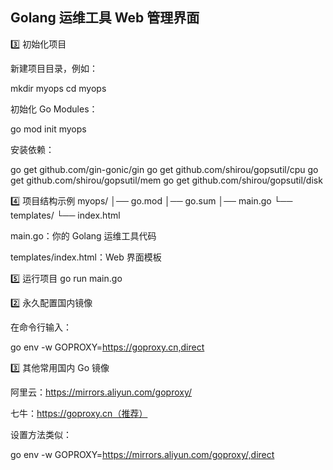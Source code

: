 ## Golang 运维工具 Web 管理界面

3️⃣ 初始化项目

新建项目目录，例如：

mkdir myops
cd myops

初始化 Go Modules：

go mod init myops

安装依赖：

go get github.com/gin-gonic/gin
go get github.com/shirou/gopsutil/cpu
go get github.com/shirou/gopsutil/mem
go get github.com/shirou/gopsutil/disk

4️⃣ 项目结构示例
myops/
│── go.mod
│── go.sum
│── main.go
└── templates/
└── index.html

main.go：你的 Golang 运维工具代码

templates/index.html：Web 界面模板

5️⃣ 运行项目
go run main.go

2️⃣ 永久配置国内镜像

在命令行输入：

go env -w GOPROXY=https://goproxy.cn,direct

3️⃣ 其他常用国内 Go 镜像

阿里云：https://mirrors.aliyun.com/goproxy/

七牛：https://goproxy.cn（推荐）

设置方法类似：

go env -w GOPROXY=https://mirrors.aliyun.com/goproxy/,direct
